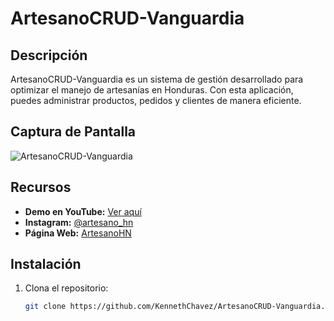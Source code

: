 # ArtesanoCRUD-Vanguardia

## Descripción
ArtesanoCRUD-Vanguardia es un sistema de gestión desarrollado para optimizar el manejo de artesanías en Honduras. Con esta aplicación, puedes administrar productos, pedidos y clientes de manera eficiente.

## Captura de Pantalla
![ArtesanoCRUD-Vanguardia](https://i.imgur.com/HTtLUXU.jpeg)

## Recursos
- **Demo en YouTube:** [Ver aquí](https://youtu.be/7RovE_eEybs)
- **Instagram:** [@artesano_hn](https://www.instagram.com/artesano_hn)
- **Página Web:** [ArtesanoHN](https://artesanohn.com/)

## Instalación
1. Clona el repositorio:
   ```sh
   git clone https://github.com/KennethChavez/ArtesanoCRUD-Vanguardia.git

